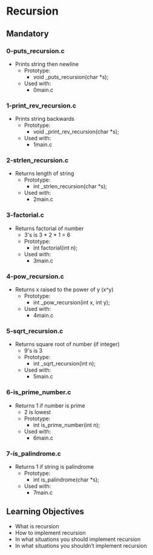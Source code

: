 # Recursion

## Mandatory

### 0-puts_recursion.c
- Prints string then newline
    - Prototype:
        - void _puts_recursion(char *s);
    - Used with:
        - 0main.c

### 1-print_rev_recursion.c
- Prints string backwards
    - Prototype:
        - void _print_rev_recursion(char *s);
    - Used with:
        - 1main.c

### 2-strlen_recursion.c
- Returns length of string
    - Prototype:
        - int _strlen_recursion(char *s);
    - Used with:
        - 2main.c

### 3-factorial.c
- Returns factorial of number
    - 3's is 3 * 2 * 1 = 6
    - Prototype:
        - int factorial(int n);
    - Used with:
        - 3main.c

### 4-pow_recursion.c
- Returns x raised to the power of y (x^y)
    - Prototype:
        - int _pow_recursion(int x, int y);
    - Used with:
        - 4main.c

### 5-sqrt_recursion.c
- Returns square root of number (if integer)
    - 9's is 3
    - Prototype:
        - int _sqrt_recursion(int n);
    - Used with:
        - 5main.c

### 6-is_prime_number.c
- Returns 1 if number is prime
    - 2 is lowest
    - Prototype:
        - int is_prime_number(int n);
    - Used with:
        - 6main.c

### 7-is_palindrome.c
- Returns 1 if string is palindrome
    - Prototype:
        - int is_palindrome(char *s);
    - Used with:
        - 7main.c

## Learning Objectives

- What is recursion
- How to implement recursion
- In what situations you should implement recursion
- In what situations you shouldn’t implement recursion
